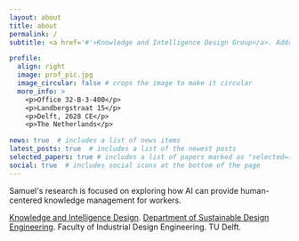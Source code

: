 ```yaml
---
layout: about
title: about
permalink: /
subtitle: <a href='#'>Knowledge and Intelligence Design Group</a>. Address. Contacts. Etc.

profile:
  align: right
  image: prof_pic.jpg
  image_circular: false # crops the image to make it circular
  more_info: >
    <p>Office 32-B-3-400</p>
    <p>Landbergstraat 15</p>
    <p>Delft, 2628 CE</p>
    <p>The Netherlands</p>

news: true  # includes a list of news items
latest_posts: true  # includes a list of the newest posts
selected_papers: true # includes a list of papers marked as "selected={true}"
social: true  # includes social icons at the bottom of the page
---
```


Samuel's research is focused on exploring how AI can provide human-centered knowledge management for workers.

<a href="https://www.tudelft.nl/io/over-io/afdelingen/sustainable-design-engineering/kind">Knowledge and Intelligence Design</a>. [Department of Sustainable Design Engineering](https://www.tudelft.nl/en/ide/about-ide/departments/sustainable-design-engineering/). Faculty of Industrial Design Engineering. TU Delft.